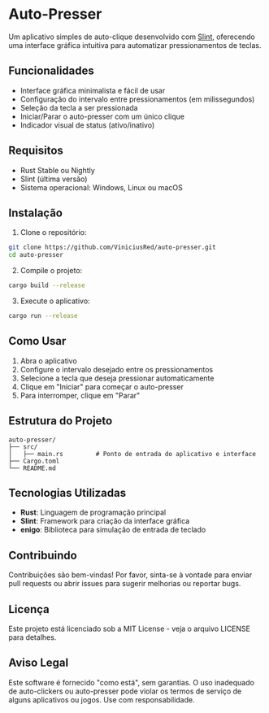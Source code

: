 # Auto-Presser

Um aplicativo simples de auto-clique desenvolvido com [Slint](https://slint.dev/), oferecendo uma interface gráfica intuitiva para automatizar pressionamentos de teclas.

## Funcionalidades

- Interface gráfica minimalista e fácil de usar
- Configuração do intervalo entre pressionamentos (em milissegundos)
- Seleção da tecla a ser pressionada
- Iniciar/Parar o auto-presser com um único clique
- Indicador visual de status (ativo/inativo)

## Requisitos

- Rust Stable ou Nightly
- Slint (última versão)
- Sistema operacional: Windows, Linux ou macOS

## Instalação

1. Clone o repositório:
```bash
git clone https://github.com/ViniciusRed/auto-presser.git
cd auto-presser
```

2. Compile o projeto:
```bash
cargo build --release
```

3. Execute o aplicativo:
```bash
cargo run --release
```

## Como Usar

1. Abra o aplicativo
2. Configure o intervalo desejado entre os pressionamentos
3. Selecione a tecla que deseja pressionar automaticamente
4. Clique em "Iniciar" para começar o auto-presser
5. Para interromper, clique em "Parar"

## Estrutura do Projeto

```
auto-presser/
├── src/
│   ├── main.rs         # Ponto de entrada do aplicativo e interface
├── Cargo.toml
└── README.md
```

## Tecnologias Utilizadas

- **Rust**: Linguagem de programação principal
- **Slint**: Framework para criação da interface gráfica
- **enigo**: Biblioteca para simulação de entrada de teclado

## Contribuindo

Contribuições são bem-vindas! Por favor, sinta-se à vontade para enviar pull requests ou abrir issues para sugerir melhorias ou reportar bugs.

## Licença

Este projeto está licenciado sob a MIT License - veja o arquivo LICENSE para detalhes.

## Aviso Legal

Este software é fornecido "como está", sem garantias. O uso inadequado de auto-clickers ou auto-presser pode violar os termos de serviço de alguns aplicativos ou jogos. Use com responsabilidade.
